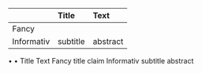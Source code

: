 
||Title|Text|
|:-|:-|:-|
|Fancy||
| Informativ | subtitle | abstract |


• •
Title Text
Fancy title claim
Informativ subtitle abstract